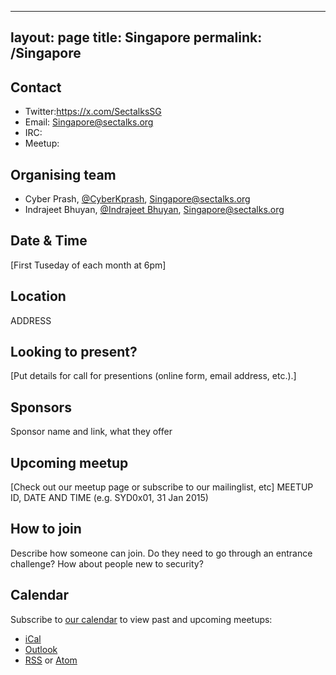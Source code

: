 
---
layout: page
title: Singapore
permalink: /Singapore
---

## Contact

* Twitter:https://x.com/SectalksSG
* Email: [Singapore@sectalks.org](mailto:singapore@sectalks.org)
* IRC:
* Meetup:

## Organising team

* Cyber Prash, [@CyberKprash](https://x.com/CyberKprash), [Singapore@sectalks.org](mailto:Singapore@sectalks.org)
* Indrajeet Bhuyan, [@Indrajeet Bhuyan](https://x.com/indrajeet_b), [Singapore@sectalks.org](mailto:Singapore@sectalks.org)

## Date & Time

[First Tuseday of each month at 6pm]

## Location

ADDRESS

## Looking to present?

[Put details for call for presentions (online form, email address, etc.).]

## Sponsors

Sponsor name and link, what they offer

## Upcoming meetup

[Check out our meetup page or subscribe to our mailinglist, etc]
MEETUP ID, DATE AND TIME (e.g. SYD0x01, 31 Jan 2015)

## How to join

Describe how someone can join. Do they need to go through an entrance challenge?
How about people new to security?

## Calendar

Subscribe to [our calendar](http://www.meetup.com/[YOURMEETUP]/events/) to view past and upcoming meetups:

* [iCal](webcal://www.meetup.com/[YOURMEETUP]/events/ical/)
* [Outlook](http://www.meetup.com/[YOURMEETUP]/events/ical/)
* [RSS](http://www.meetup.com/[YOURMEETUP]/events/rss/) or [Atom](http://www.meetup.com/[YOURMEETUP]/events/atom/)
